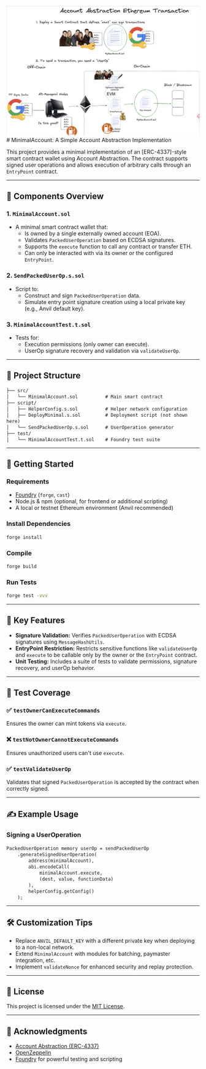 <img src="./aa_img.png" alt="DEX 页面截图" width="700"/>
# MinimalAccount: A Simple Account Abstraction Implementation

This project provides a minimal implementation of an [ERC-4337]-style smart contract wallet using Account Abstraction. The contract supports signed user operations and allows execution of arbitrary calls through an `EntryPoint` contract.

---

## 🧱 Components Overview

### 1. `MinimalAccount.sol`
- A minimal smart contract wallet that:
  - Is owned by a single externally owned account (EOA).
  - Validates `PackedUserOperation` based on ECDSA signatures.
  - Supports the `execute` function to call any contract or transfer ETH.
  - Can only be interacted with via its owner or the configured `EntryPoint`.

### 2. `SendPackedUserOp.s.sol`
- Script to:
  - Construct and sign `PackedUserOperation` data.
  - Simulate entry point signature creation using a local private key (e.g., Anvil default key).

### 3. `MinimalAccountTest.t.sol`
- Tests for:
  - Execution permissions (only owner can execute).
  - UserOp signature recovery and validation via `validateUserOp`.

---

## 📁 Project Structure

```
├── src/
│   └── MinimalAccount.sol          # Main smart contract
├── script/
│   ├── HelperConfig.s.sol          # Helper network configuration
│   ├── DeployMinimal.s.sol         # Deployment script (not shown here)
│   └── SendPackedUserOp.s.sol      # UserOperation generator
├── test/
│   └── MinimalAccountTest.t.sol    # Foundry test suite
```

---

## 🚀 Getting Started

### Requirements
- [Foundry](https://book.getfoundry.sh/) (`forge`, `cast`)
- Node.js & npm (optional, for frontend or additional scripting)
- A local or testnet Ethereum environment (Anvil recommended)

### Install Dependencies

```bash
forge install
```

### Compile

```bash
forge build
```

### Run Tests

```bash
forge test -vvv
```

---

## 🔐 Key Features

- **Signature Validation:** Verifies `PackedUserOperation` with ECDSA signatures using `MessageHashUtils`.
- **EntryPoint Restriction:** Restricts sensitive functions like `validateUserOp` and `execute` to be callable only by the owner or the `EntryPoint` contract.
- **Unit Testing:** Includes a suite of tests to validate permissions, signature recovery, and userOp behavior.

---

## 🧪 Test Coverage

### ✅ `testOwnerCanExecuteCommands`
Ensures the owner can mint tokens via `execute`.

### ❌ `testNotOwnerCannotExecuteCommands`
Ensures unauthorized users can't use `execute`.

### ✅ `testValidateUserOp`
Validates that signed `PackedUserOperation` is accepted by the contract when correctly signed.

---

## ✍️ Example Usage

### Signing a UserOperation

```solidity
PackedUserOperation memory userOp = sendPackedUserOp
    .generateSignedUserOperation(
        address(minimalAccount),
        abi.encodeCall(
            minimalAccount.execute,
            (dest, value, functionData)
        ),
        helperConfig.getConfig()
    );
```

---

## 🛠️ Customization Tips

- Replace `ANVIL_DEFAULT_KEY` with a different private key when deploying to a non-local network.
- Extend `MinimalAccount` with modules for batching, paymaster integration, etc.
- Implement `validateNonce` for enhanced security and replay protection.

---

## 📜 License

This project is licensed under the [MIT License](LICENSE).

---

## 🙌 Acknowledgments

- [Account Abstraction (ERC-4337)](https://eips.ethereum.org/EIPS/eip-4337)
- [OpenZeppelin](https://github.com/OpenZeppelin/openzeppelin-contracts)
- [Foundry](https://book.getfoundry.sh/) for powerful testing and scripting

